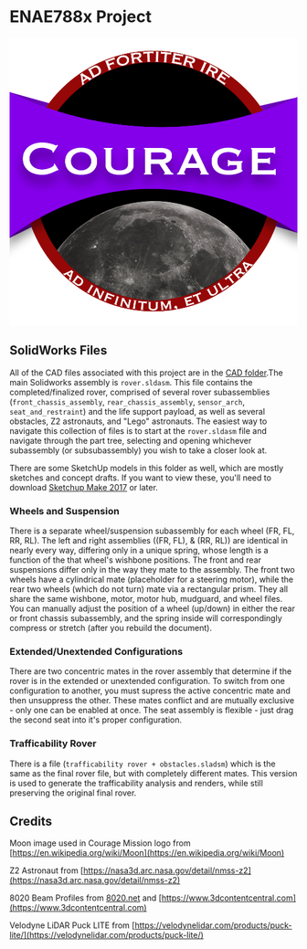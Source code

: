 # ENAE788x Project

![Mission Logo](https://github.com/BrianBock/ENAE788x_Project/blob/main/logo/courage_mission.png)

## SolidWorks Files
All of the CAD files associated with this project are in the [CAD folder](https://github.com/BrianBock/ENAE788x_Project/tree/main/CAD).The main Solidworks assembly is `rover.sldasm`. This file contains the completed/finalized rover, comprised of several rover subassemblies (`front_chassis_assembly`, `rear_chassis_assembly`, `sensor_arch`, `seat_and_restraint`) and the life support payload, as well as several obstacles, Z2 astronauts, and "Lego" astronauts. The easiest way to navigate this collection of files is to start at the `rover.sldasm` file and navigate through the part tree, selecting and opening whichever subassembly (or subsubassembly) you wish to take a closer look at. 

There are some SketchUp models in this folder as well, which are mostly sketches and concept drafts. If you want to view these, you'll need to download [Sketchup Make 2017](https://help.sketchup.com/en/downloading-older-versions) or later. 

### Wheels and Suspension
There is a separate wheel/suspension subassembly for each wheel (FR, FL, RR, RL). The left and right assemblies ((FR, FL), & (RR, RL)) are identical in nearly every way, differing only in a unique spring, whose length is a function of the that wheel's wishbone positions. The front and rear suspensions differ only in the way they mate to the assembly. The front two wheels have a cylindrical mate (placeholder for a steering motor), while the rear two wheels (which do not turn) mate via a rectangular prism. They all share the same wishbone, motor, motor hub, mudguard, and wheel files. You can manually adjust the position of a wheel (up/down) in either the rear or front chassis subassembly, and the spring inside will correspondingly compress or stretch (after you rebuild the document).

### Extended/Unextended Configurations
There are two concentric mates in the rover assembly that determine if the rover is in the extended or unextended configuration. To switch from one configuration to another, you must supress the active concentric mate and then unsuppress the other. These mates conflict and are mutually exclusive - only one can be enabled at once. The seat assembly is flexible - just drag the second seat into it's proper configuration. 


### Trafficability Rover
There is a file (`trafficability rover + obstacles.sladsm`) which is the same as the final rover file, but with completely different mates. This version is used to generate the trafficability analysis and renders, while still preserving the original final rover. 



## Credits
Moon image used in Courage Mission logo from [https://en.wikipedia.org/wiki/Moon](https://en.wikipedia.org/wiki/Moon)

Z2 Astronaut from [https://nasa3d.arc.nasa.gov/detail/nmss-z2](https://nasa3d.arc.nasa.gov/detail/nmss-z2)

8020 Beam Profiles from [8020.net](8020.net) and [https://www.3dcontentcentral.com](https://www.3dcontentcentral.com)

Velodyne LiDAR Puck LITE from [https://velodynelidar.com/products/puck-lite/](https://velodynelidar.com/products/puck-lite/)

